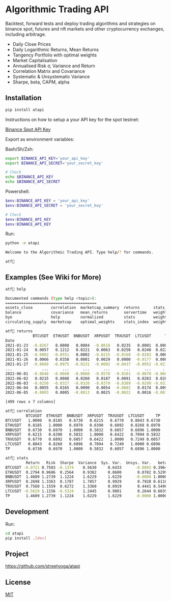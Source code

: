 # Algorithmic Trading API

Backtest, forward tests and deploy trading algorithms and strategies on binance spot, futures and nft markets and other cryptocurrency exchanges, including arbitrage.

- Daily Close Prices
- Daily Logarithmic Returns, Mean Returns
- Tangency Portfolio with optimal weights
- Market Capitalisation
- Annualised Risk σ, Variance and Return
- Correlation Matrix and Covariance
- Systematic & Unsystematic Variance
- Sharpe, beta, CAPM, alpha

## Installation 
```sh
pip install atapi 
```
Instructions on how to setup a your API key for the spot testnet:

[Binance Spot API Key](https://dev.binance.vision/t/9)

Export as environment variables:

Bash/Sh/Zsh:    
```sh                           
export BINANCE_API_KEY='your_api_key'           
export BINANCE_API_SECRET='your_secret_key'      

# Check
echo $BINANCE_API_KEY
echo $BINANCE_API_SECRET
```
Powershell:   
```powershell                                 
$env:BINANCE_API_KEY = 'your_api_key'          
$env:BINANCE_API_SECRET = 'your_secret_key'    

# Check
$env:BINANCE_API_KEY
$env:BINANCE_API_KEY
```
Run:
```sh
python -m atapi
```
```sh
Welcome to the Algorithmic Trading API. Type help/? for commands.

atf🖖
```

## Examples (See Wiki for More)
```sh
atf🖖 help

Documented commands (type help <topic>):
========================================
assets_close        correlation  marketcap_summary  returns      stats_mcap
balance             covariance   mean_returns       servertime   weights_cwi
bye                 help         normalized         stats        weights_ewi
circulating_supply  marketcap    optimal_weights    stats_index  weights_pwi
```
```sh
atf🖖 returns
            BTCUSDT  ETHUSDT  BNBUSDT  XRPUSDT  TRXUSDT  LTCUSDT      TP
Date
2021-01-23  -0.0267   0.0008   0.0004  -0.0018   0.0235   0.0001  0.0004
2021-01-24   0.0057   0.1212   0.0221   0.0063   0.0250   0.0240  0.0221
2021-01-25  -0.0002  -0.0551   0.0002  -0.0215  -0.0168  -0.0283  0.0002
2021-01-26   0.0066   0.0358   0.0001   0.0029   0.0000  -0.0177  0.0001
2021-01-27  -0.0669  -0.0975  -0.0231  -0.0692  -0.0437  -0.0952 -0.0231
...             ...      ...      ...      ...      ...      ...     ...
2022-06-01  -0.0648  -0.0660  -0.0660  -0.0578  -0.0101  -0.0870 -0.0660
2022-06-02   0.0215   0.0088   0.0260   0.0187   0.0091   0.0283  0.0260
2022-06-03  -0.0250  -0.0327  -0.0320  -0.0379  -0.0389  -0.0299 -0.0320
2022-06-04   0.0055   0.0165   0.0090   0.0054  -0.0083   0.0174  0.0090
2022-06-05  -0.0003   0.0005  -0.0013   0.0025  -0.0022   0.0016 -0.0013

[499 rows x 7 columns]
```
```sh
atf🖖 correlation
         BTCUSDT  ETHUSDT  BNBUSDT  XRPUSDT  TRXUSDT  LTCUSDT     TP
BTCUSDT   1.0000   0.8185   0.6730   0.6215   0.6770   0.8043 0.6730
ETHUSDT   0.8185   1.0000   0.6970   0.6390   0.6892   0.8268 0.6970
BNBUSDT   0.6730   0.6970   1.0000   0.5832   0.6057   0.6896 1.0000
XRPUSDT   0.6215   0.6390   0.5832   1.0000   0.6422   0.7094 0.5832
TRXUSDT   0.6770   0.6892   0.6057   0.6422   1.0000   0.7249 0.6057
LTCUSDT   0.8043   0.8268   0.6896   0.7094   0.7249   1.0000 0.6896
TP        0.6730   0.6970   1.0000   0.5832   0.6057   0.6896 1.0000
```
```sh
atf🖖 stats
         Return   Risk  Sharpe  Variance  Sys. Var.  Unsys. Var.   beta   CAPM   alpha
BTCUSDT -0.0721 0.7503 -0.1374    0.5630     0.6433      -0.0803 0.3964 0.5978 -0.6699
ETHUSDT  0.2794 0.9686  0.2564    0.9382     0.8600       0.0782 0.5299 0.7887 -0.5093
BNBUSDT  1.4609 1.2739  1.1224    1.6229     1.6229      -0.0000 1.0000 1.4609  0.0000
XRPUSDT  0.2698 1.3363  0.1787    1.7857     0.9929       0.7928 0.6118 0.9058 -0.6359
TRXUSDT  0.7560 1.1559  0.6272    1.3360     0.8919       0.4441 0.5496 0.8168 -0.0608
LTCUSDT -0.5629 1.1156 -0.5324    1.2445     0.9801       0.2644 0.6039 0.8945 -1.4574
TP       1.4609 1.2739  1.1224    1.6229     1.6229      -0.0000 1.0000 1.4609  0.0000
```
## Development

Run:
```sh
cd atapi
pip install .[dev]
```

## Project 

https://github.com/streetyoga/atapi

## License

[MIT](LICENSE.txt)
